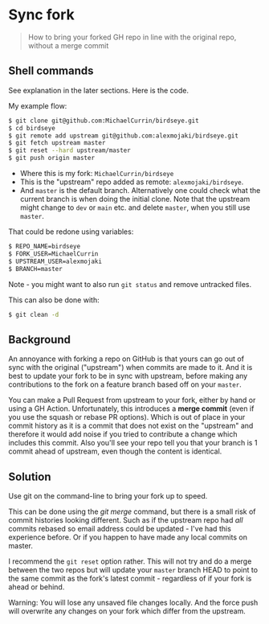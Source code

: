 # Sync fork
> How to bring your forked GH repo in line with the original repo, without a merge commit


## Shell commands

See explanation in the later sections. Here is the code.

My example flow:

```sh
$ git clone git@github.com:MichaelCurrin/birdseye.git
$ cd birdseye
$ git remote add upstream git@github.com:alexmojaki/birdseye.git
$ git fetch upstream master
$ git reset --hard upstream/master
$ git push origin master
```

- Where this is my fork: `MichaelCurrin/birdseye`
- This is the "upstream" repo added as remote: `alexmojaki/birdseye`.
- And `master` is the default branch. Alternatively one could check what the current branch is when doing the initial clone. Note that the upstream might change to `dev` or `main` etc. and delete `master`, when you still use `master`.

That could be redone using variables:

```sh
$ REPO_NAME=birdseye
$ FORK_USER=MichaelCurrin
$ UPSTREAM_USER=alexmojaki
$ BRANCH=master
```

Note - you might want to also run `git status` and remove untracked files.

This can also be done with:

```sh
$ git clean -d
```


## Background

An annoyance with forking a repo on GitHub is that yours can go out of sync with the original ("upstream") when commits are made to it. And it is best to update your fork to be in sync with upstream, before making any contributions to the fork on a feature branch based off on your `master`.

You can make a Pull Request from upstream to your fork, either by hand or using a GH Action. Unfortunately, this introduces a **merge commit** (even if you use the squash or rebase PR options). Which is out of place in your commit history as it is a commit that does not exist on the "upstream" and therefore it would add noise if you tried to contribute a change which includes this commit. Also you'll see your repo tell you that your branch is 1 commit ahead of upstream, even though the content is identical.


## Solution

Use git on the command-line to bring your fork up to speed.

This can be done using the _git merge_ command, but there is a small risk of commit histories looking different. Such as if the upstream repo had _all_ commits rebased so email address could be updated - I've had this experience before. Or if you happen to have made any local commits on master.

I recommend the `git reset` option rather. This will not try and do a merge between the two repos but will update your `master` branch HEAD to point to the same commit as the fork's latest commit - regardless of if your fork is ahead or behind.

Warning: You will lose any unsaved file changes locally. And the force push will overwrite any changes on your fork which differ from the upstream.

